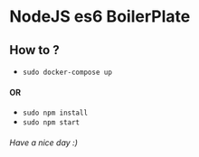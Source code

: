 # NodeJS es6 BoilerPlate

## How to ?

- `sudo docker-compose up`

#### OR

- `sudo npm install`
- `sudo npm start`


###### Have a nice day :)
